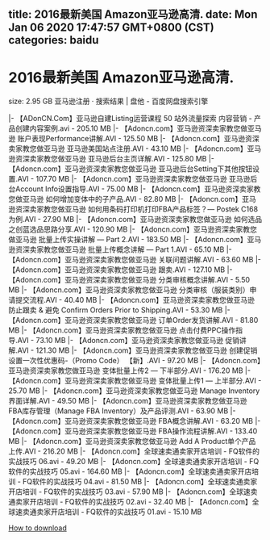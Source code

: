 
title: 2016最新美国 Amazon亚马逊高清.
date: Mon Jan 06 2020 17:47:57 GMT+0800 (CST)    
categories: baidu
---

# 2016最新美国 Amazon亚马逊高清.
size: 2.95 GB
 亚马逊注册 · 搜索结果 | 盘他 - 百度网盘搜索引擎
 
|- 【ADonCN.Com】亚马逊自建Listing运营课程 50 站外流量探索 内容营销 - 产品创建内容案例.avi - 205.10 MB
|- 【Adoncn.com】亚马逊资深卖家教您做亚马逊 账户表现Performance讲解.AVI - 125.50 MB
|- 【Adoncn.com】亚马逊资深卖家教您做亚马逊 亚马逊美国站点注册.AVI - 43.10 MB
|- 【Adoncn.com】亚马逊资深卖家教您做亚马逊 亚马逊后台主页详解.AVI - 125.80 MB
|- 【Adoncn.com】亚马逊资深卖家教您做亚马逊 亚马逊后台Setting下其他按钮设置.AVI - 107.70 MB
|- 【Adoncn.com】亚马逊资深卖家教您做亚马逊 亚马逊后台Account Info设置指导.AVI - 75.00 MB
|- 【Adoncn.com】亚马逊资深卖家教您做亚马逊 如何增加变体中的子产品.AVI - 82.80 MB
|- 【Adoncn.com】亚马逊资深卖家教您做亚马逊 如何用条码打印机打印FBA产品标签？— Postek C168为例.AVI - 27.90 MB
|- 【Adoncn.com】亚马逊资深卖家教您做亚马逊 如何选品之创蓝选品思路分享.AVI - 120.90 MB
|- 【Adoncn.com】亚马逊资深卖家教您做亚马逊 批量上传实操讲解 — Part 2.AVI - 183.50 MB
|- 【Adoncn.com】亚马逊资深卖家教您做亚马逊 批量上传概念讲解 — Part 1.AVI - 65.10 MB
|- 【Adoncn.com】亚马逊资深卖家教您做亚马逊 关联问题讲解.AVI - 63.60 MB
|- 【Adoncn.com】亚马逊资深卖家教您做亚马逊 跟卖.AVI - 127.10 MB
|- 【Adoncn.com】亚马逊资深卖家教您做亚马逊 分类审核概念讲解.AVI - 5.50 MB
|- 【Adoncn.com】亚马逊资深卖家教您做亚马逊 分类审核（服装类别）申请提交流程.AVI - 40.40 MB
|- 【Adoncn.com】亚马逊资深卖家教您做亚马逊 防止跟卖 & 避免 Confirm Orders Prior to Shipping.AVI - 53.30 MB
|- 【Adoncn.com】亚马逊资深卖家教您做亚马逊 订单Order发货讲解.AVI - 81.80 MB
|- 【Adoncn.com】亚马逊资深卖家教您做亚马逊 点击付费PPC操作指导.AVI - 73.10 MB
|- 【Adoncn.com】亚马逊资深卖家教您做亚马逊 促销讲解.AVI - 121.30 MB
|- 【Adoncn.com】亚马逊资深卖家教您做亚马逊 创建促销设置一次性优惠码-（Promo Code） 【新】.AVI - 97.20 MB
|- 【Adoncn.com】亚马逊资深卖家教您做亚马逊 变体批量上传2 — 下半部分.AVI - 176.20 MB
|- 【Adoncn.com】亚马逊资深卖家教您做亚马逊 变体批量上传1 — 上半部分.AVI - 25.70 MB
|- 【Adoncn.com】亚马逊资深卖家教您做亚马逊 Manage Inventory界面详解.AVI - 49.50 MB
|- 【Adoncn.com】亚马逊资深卖家教您做亚马逊 FBA库存管理（Manage FBA Inventory）及产品评测.AVI - 63.90 MB
|- 【Adoncn.com】亚马逊资深卖家教您做亚马逊 FBA概念讲解.AVI - 63.20 MB
|- 【Adoncn.com】亚马逊资深卖家教您做亚马逊 FBA操作流程讲解.AVI - 133.40 MB
|- 【Adoncn.com】亚马逊资深卖家教您做亚马逊 Add A Product单个产品上传.AVI - 216.20 MB
|- 【Adoncn.com】全球速卖通卖家开店培训 - FQ软件的实战技巧 06.avi - 49.20 MB
|- 【Adoncn.com】全球速卖通卖家开店培训 - FQ软件的实战技巧 05.avi - 164.60 MB
|- 【Adoncn.com】全球速卖通卖家开店培训 - FQ软件的实战技巧 04.avi - 81.50 MB
|- 【Adoncn.com】全球速卖通卖家开店培训 - FQ软件的实战技巧 03.avi - 57.90 MB
|- 【Adoncn.com】全球速卖通卖家开店培训 - FQ软件的实战技巧 02.avi - 32.40 MB
|- 【Adoncn.com】全球速卖通卖家开店培训 - FQ软件的实战技巧 01.avi - 15.10 MB

[How to download](https://bpcam.bemobtrk.com/go/2ceec3aa-1ca2-46d6-b9ff-aaa5c184517c?jno=4055)